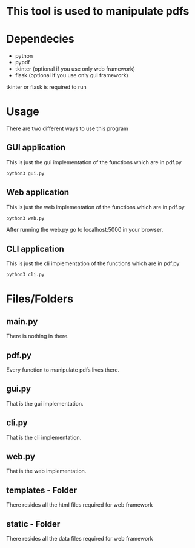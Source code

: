 # This tool is used to manipulate pdfs

# Dependecies
- python
- pypdf
- tkinter (optional if you use only web framework)
- flask   (optional if you use only gui framework)

tkinter or flask is required to run

# Usage
There are two different ways to use this program

## GUI application
This is just the gui implementation of the functions which are in pdf.py

```bash
python3 gui.py
```

## Web application
This is just the web implementation of the functions which are in pdf.py

```bash
python3 web.py
```
After running the web.py go to localhost:5000 in your browser.

## CLI application
This is just the cli implementation of the functions which are in pdf.py

```bash
python3 cli.py
```

# Files/Folders
## main.py
There is nothing in there.
## pdf.py
Every function to manipulate pdfs lives there. 
## gui.py
That is the gui implementation.
## cli.py
That is the cli implementation.
## web.py
That is the web implementation.
## templates - Folder
There resides all the html files required for web framework
## static - Folder
There resides all the data files required for web framework